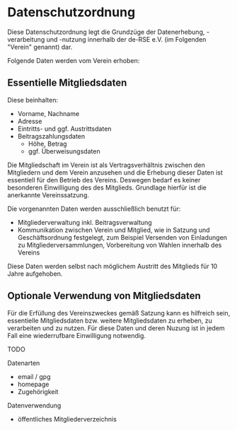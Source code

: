 # Datenschutzordnung

Diese Datenschutzordnung legt die Grundzüge der Datenerhebung, -verarbeitung und -nutzung innerhalb der de-RSE e.V. (im Folgenden "Verein" genannt) dar.

Folgende Daten werden vom Verein erhoben:

## Essentielle Mitgliedsdaten
Diese beinhalten:

- Vorname, Nachname
- Adresse
- Eintritts- und ggf. Austrittsdaten
- Beitragszahlungsdaten
    - Höhe, Betrag
    - ggf. Überweisungsdaten

Die Mitgliedschaft im Verein ist als Vertragsverhältnis zwischen den Mitgliedern und dem Verein anzusehen und die Erhebung dieser Daten ist essentiell für den Betrieb des Vereins.
Deswegen bedarf es keiner besonderen Einwilligung des des Mitglieds.
Grundlage hierfür ist die anerkannte Vereinssatzung.

Die vorgenannten Daten werden ausschließlich benutzt für:

- Mitgliederverwaltung inkl. Beitragsverwaltung
- Kommunikation zwischen Verein und Mitglied, wie in Satzung und Geschäftsordnung
  festgelegt, zum Beispiel Versenden von Einladungen zu Mitgliederversammlungen,
  Vorbereitung von Wahlen innerhalb des Vereins

Diese Daten werden selbst nach möglichem Austritt des Mitglieds für 10 Jahre aufgehoben.

## Optionale Verwendung von Mitgliedsdaten
Für die Erfüllung des Vereinszweckes gemäß Satzung kann es hilfreich sein, essentielle Mitgliedsdaten bzw. weitere Mitgliedsdaten zu erheben, zu verarbeiten und zu nutzen. Für diese Daten und deren Nuzung ist in jedem Fall eine wiederrufbare Einwilligung notwendig.

TODO

Datenarten

- email / gpg
- homepage
- Zugehörigkeit

Datenverwendung

- öffentliches Mitgliederverzeichnis


